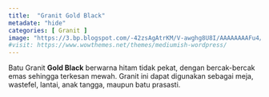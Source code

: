```yaml
---
title:  "Granit Gold Black"
metadate: "hide"
categories: [ Granit ]
image: "https://3.bp.blogspot.com/-42zsAgAtrKM/V-awghg8U8I/AAAAAAAAFu4/sGYNqOGau_w2GfCr2KVHkHFwidWTEWQUACLcB/s1600/Gold%2BBlack.jpg"
#visit: https://www.wowthemes.net/themes/mediumish-wordpress/
---
```


Batu Granit **Gold Black** berwarna hitam tidak pekat, dengan bercak-bercak emas sehingga terkesan mewah. Granit ini dapat digunakan sebagai meja, wastefel, lantai, anak tangga, maupun batu prasasti.
